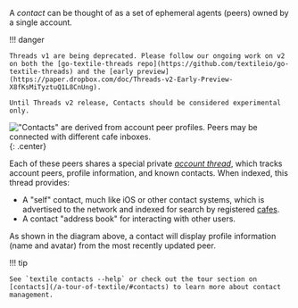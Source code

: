 A _contact_ can be thought of as a set of ephemeral agents (peers) owned by a single account.

!!! danger

    Threads v1 are being deprecated. Please follow our ongoing work on v2 on both the [go-textile-threads repo](https://github.com/textileio/go-textile-threads) and the [early preview](https://paper.dropbox.com/doc/Threads-v2-Early-Preview-X8fKsMiTyztuQ1L8CnUng). 

    Until Threads v2 release, Contacts should be considered experimental only.


!["Contacts" are derived from account peer profiles. Peers may be connected with different cafe inboxes.](/images/contact.png){: .center}

Each of these peers shares a special private [_account thread_](/concepts/threads#account-threads), which tracks account peers, profile information, and known contacts. When indexed, this thread provides:

-   A "self" contact, much like iOS or other contact systems, which is advertised to the network and indexed for search by registered [cafes](/concepts/cafes).
-   A contact "address book" for interacting with other users.

As shown in the diagram above, a contact will display profile information (name and avatar) from the most recently updated peer.

!!! tip

    See `textile contacts --help` or check out the tour section on [contacts](/a-tour-of-textile/#contacts) to learn more about contact management.

<br>
